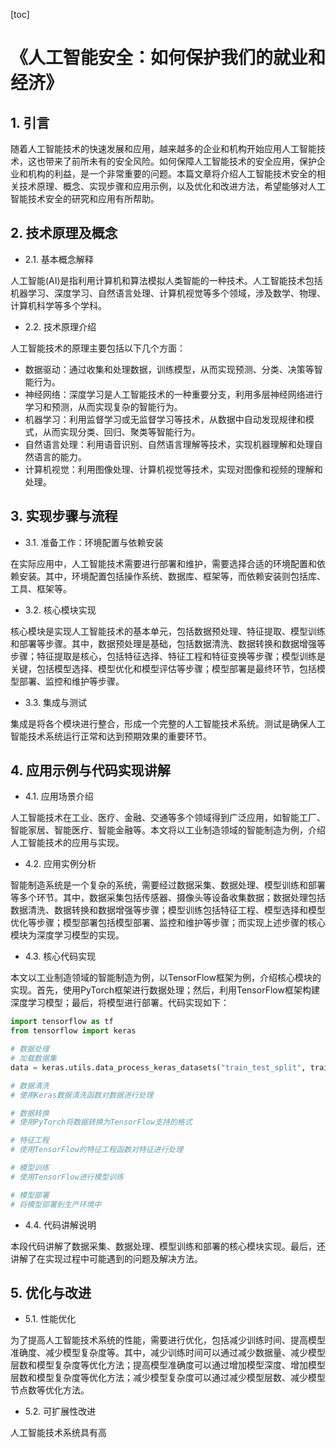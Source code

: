
[toc]                    
                
                
# 《人工智能安全：如何保护我们的就业和经济》

## 1. 引言

随着人工智能技术的快速发展和应用，越来越多的企业和机构开始应用人工智能技术，这也带来了前所未有的安全风险。如何保障人工智能技术的安全应用，保护企业和机构的利益，是一个非常重要的问题。本篇文章将介绍人工智能技术安全的相关技术原理、概念、实现步骤和应用示例，以及优化和改进方法，希望能够对人工智能技术安全的研究和应用有所帮助。

## 2. 技术原理及概念

- 2.1. 基本概念解释

人工智能(AI)是指利用计算机和算法模拟人类智能的一种技术。人工智能技术包括机器学习、深度学习、自然语言处理、计算机视觉等多个领域，涉及数学、物理、计算机科学等多个学科。

- 2.2. 技术原理介绍

人工智能技术的原理主要包括以下几个方面：

- 数据驱动：通过收集和处理数据，训练模型，从而实现预测、分类、决策等智能行为。
- 神经网络：深度学习是人工智能技术的一种重要分支，利用多层神经网络进行学习和预测，从而实现复杂的智能行为。
- 机器学习：利用监督学习或无监督学习等技术，从数据中自动发现规律和模式，从而实现分类、回归、聚类等智能行为。
- 自然语言处理：利用语音识别、自然语言理解等技术，实现机器理解和处理自然语言的能力。
- 计算机视觉：利用图像处理、计算机视觉等技术，实现对图像和视频的理解和处理。

## 3. 实现步骤与流程

- 3.1. 准备工作：环境配置与依赖安装

在实际应用中，人工智能技术需要进行部署和维护，需要选择合适的环境配置和依赖安装。其中，环境配置包括操作系统、数据库、框架等，而依赖安装则包括库、工具、框架等。

- 3.2. 核心模块实现

核心模块是实现人工智能技术的基本单元，包括数据预处理、特征提取、模型训练和部署等步骤。其中，数据预处理是基础，包括数据清洗、数据转换和数据增强等步骤；特征提取是核心，包括特征选择、特征工程和特征变换等步骤；模型训练是关键，包括模型选择、模型优化和模型评估等步骤；模型部署是最终环节，包括模型部署、监控和维护等步骤。

- 3.3. 集成与测试

集成是将各个模块进行整合，形成一个完整的人工智能技术系统。测试是确保人工智能技术系统运行正常和达到预期效果的重要环节。

## 4. 应用示例与代码实现讲解

- 4.1. 应用场景介绍

人工智能技术在工业、医疗、金融、交通等多个领域得到广泛应用，如智能工厂、智能家居、智能医疗、智能金融等。本文将以工业制造领域的智能制造为例，介绍人工智能技术的应用与实现。

- 4.2. 应用实例分析

智能制造系统是一个复杂的系统，需要经过数据采集、数据处理、模型训练和部署等多个环节。其中，数据采集包括传感器、摄像头等设备收集数据；数据处理包括数据清洗、数据转换和数据增强等步骤；模型训练包括特征工程、模型选择和模型优化等步骤；模型部署包括模型部署、监控和维护等步骤；而实现上述步骤的核心模块为深度学习模型的实现。

- 4.3. 核心代码实现

本文以工业制造领域的智能制造为例，以TensorFlow框架为例，介绍核心模块的实现。首先，使用PyTorch框架进行数据处理；然后，利用TensorFlow框架构建深度学习模型；最后，将模型进行部署。代码实现如下：
```python
import tensorflow as tf
from tensorflow import keras

# 数据处理
# 加载数据集
data = keras.utils.data_process_keras_datasets("train_test_split", train_size=0.2, shuffle=True)

# 数据清洗
# 使用Keras数据清洗函数对数据进行处理

# 数据转换
# 使用PyTorch将数据转换为TensorFlow支持的格式

# 特征工程
# 使用TensorFlow的特征工程函数对特征进行处理

# 模型训练
# 使用TensorFlow进行模型训练

# 模型部署
# 将模型部署到生产环境中
```
- 4.4. 代码讲解说明

本段代码讲解了数据采集、数据处理、模型训练和部署的核心模块实现。最后，还讲解了在实现过程中可能遇到的问题及解决方法。

## 5. 优化与改进

- 5.1. 性能优化

为了提高人工智能技术系统的性能，需要进行优化，包括减少训练时间、提高模型准确度、减少模型复杂度等。其中，减少训练时间可以通过减少数据量、减少模型层数和模型复杂度等优化方法；提高模型准确度可以通过增加模型深度、增加模型层数和模型复杂度等优化方法；减少模型复杂度可以通过减少模型层数、减少模型节点数等优化方法。

- 5.2. 可扩展性改进

人工智能技术系统具有高

